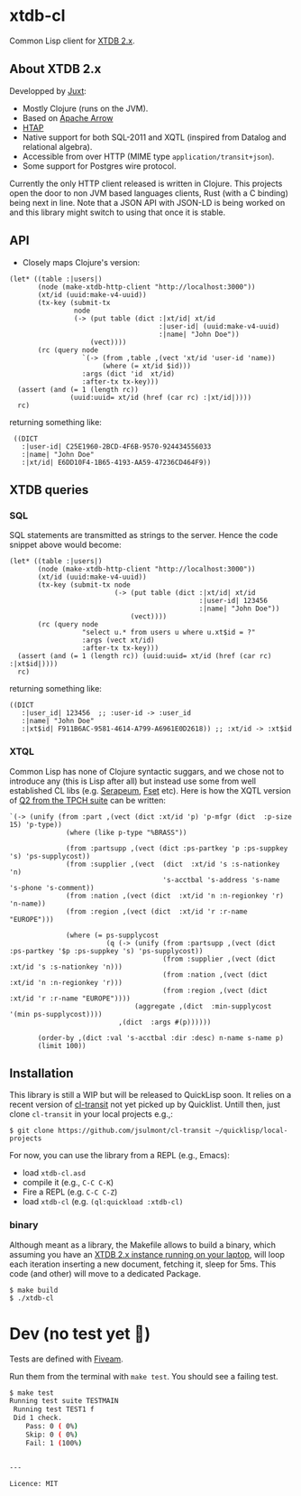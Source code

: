 # xtdb-cl

Common Lisp client for [XTDB 2.x](https://xtdb.com/v2). 

## About XTDB 2.x

Developped by [Juxt](https://www.juxt.pro/):

 * Mostly Clojure (runs on the JVM).
 * Based on [Apache Arrow ](https://arrow.apache.org/)
 * [HTAP](https://en.wikipedia.org/wiki/Hybrid_transactional/analytical_processing)
 * Native support for both SQL-2011 and XQTL (inspired from Datalog and relational algebra).
 * Accessible from over HTTP (MIME type `application/transit+json`).
 * Some support for Postgres wire protocol.

Currently the only HTTP client released is written in Clojure.
This projects open the door to non JVM based languages clients, Rust (with a C binding) being next in line.
Note that a JSON API with JSON-LD is being worked on and this library might switch to using that once it is stable.

## API 
* Closely maps Clojure's version:
```Common Lisp
(let* ((table :|users|)
       (node (make-xtdb-http-client "http://localhost:3000"))
       (xt/id (uuid:make-v4-uuid))
       (tx-key (submit-tx
                node
                (-> (put table (dict :|xt/id| xt/id
                                     :|user-id| (uuid:make-v4-uuid)
                                     :|name| "John Doe"))
                    (vect))))
       (rc (query node
                  `(-> (from ,table ,(vect 'xt/id 'user-id 'name))
                       (where (= xt/id $id)))
                  :args (dict 'id  xt/id)
                  :after-tx tx-key)))
  (assert (and (= 1 (length rc))
               (uuid:uuid= xt/id (href (car rc) :|xt/id|))))
  rc)
```
returning something like:
```Common Lisp
 ((DICT
   :|user-id| C25E1960-2BCD-4F6B-9570-924434556033
   :|name| "John Doe"
   :|xt/id| E6DD10F4-1B65-4193-AA59-47236CD464F9))      
```
## XTDB queries
### SQL
SQL statements are transmitted as strings to the server. Hence the code snippet above would become:
```Common Lisp
(let* ((table :|users|)
       (node (make-xtdb-http-client "http://localhost:3000"))
       (xt/id (uuid:make-v4-uuid))
       (tx-key (submit-tx node
                          (-> (put table (dict :|xt/id| xt/id
                                               :|user-id| 123456
                                               :|name| "John Doe"))
                              (vect))))
       (rc (query node
                  "select u.* from users u where u.xt$id = ?"
                  :args (vect xt/id)
                  :after-tx tx-key)))
  (assert (and (= 1 (length rc)) (uuid:uuid= xt/id (href (car rc) :|xt$id|))))
  rc)       
```
returning something like:
```Common Lisp
((DICT
   :|user_id| 123456  ;; :user-id -> :user_id 
   :|name| "John Doe" 
   :|xt$id| F911B6AC-9581-4614-A799-A6961E0D2618)) ;; :xt/id -> :xt$id
```


### XTQL
Common Lisp has none of Clojure syntactic suggars, and we chose not to introduce any (this is Lisp after all) but instead use some from  well established CL libs (e.g. [Serapeum](https://github.com/ruricolist/serapeum/blob/master/REFERENCE.md), [Fset](https://github.com/slburson/fset) etc).
Here is how the XQTL version of [Q2 from the TPCH suite](https://github.com/xtdb/xtdb/blob/2.x/modules/datasets/src/main/clojure/xtdb/datasets/tpch/xtql.clj#L26-L45) can be written:
``` Common Lisp
`(-> (unify (from :part ,(vect (dict :xt/id 'p) 'p-mfgr (dict  :p-size 15) 'p-type))
              (where (like p-type "%BRASS"))

              (from :partsupp ,(vect (dict :ps-partkey 'p :ps-suppkey 's) 'ps-supplycost))
              (from :supplier ,(vect  (dict  :xt/id 's :s-nationkey 'n)
                                      's-acctbal 's-address 's-name 's-phone 's-comment))
              (from :nation ,(vect (dict  :xt/id 'n :n-regionkey 'r) 'n-name))
              (from :region ,(vect (dict  :xt/id 'r :r-name "EUROPE")))

              (where (= ps-supplycost
                        (q (-> (unify (from :partsupp ,(vect (dict :ps-partkey '$p :ps-suppkey 's) 'ps-supplycost))
                                      (from :supplier ,(vect (dict :xt/id 's :s-nationkey 'n)))
                                      (from :nation ,(vect (dict :xt/id 'n :n-regionkey 'r)))
                                      (from :region ,(vect (dict :xt/id 'r :r-name "EUROPE"))))
                               (aggregate ,(dict  :min-supplycost '(min ps-supplycost))))
                           ,(dict  :args #(p))))))

       (order-by ,(dict :val 's-acctbal :dir :desc) n-name s-name p)
       (limit 100))
```
## Installation
This library is still a WIP but will be released to QuickLisp soon. 
It relies on a recent version of [cl-transit](https://github.com/jsulmont/cl-transit) not yet picked up by Quicklist. Untill then, just clone `cl-transit` in your local projects e.g.,:
``` Shell
$ git clone https://github.com/jsulmont/cl-transit ~/quicklisp/local-projects
```
For now, you can use the library from a REPL (e.g., Emacs):

* load `xtdb-cl.asd`
* compile it (e.g., `C-C C-K`)
* Fire a REPL (e.g. `C-C C-Z`)
* load `xtdb-cl` (e.g. `(ql:quickload :xtdb-cl)`


### binary
Although meant as a library, the Makefile allows to build a binary, which assuming you have an [XTDB 2.x instance running on your laptop](https://docs.xtdb.com/reference/main/installation), will loop each iteration inserting a new document, fetching it, sleep for 5ms. 
This code (and other) will move to a dedicated Package.
```
$ make build
$ ./xtdb-cl 

```

# Dev (no test yet 🤦)

Tests are defined with [Fiveam](https://common-lisp.net/project/fiveam/docs/).

Run them from the terminal with `make test`. You should see a failing test.

```bash
$ make test
Running test suite TESTMAIN
 Running test TEST1 f
 Did 1 check.
    Pass: 0 ( 0%)
    Skip: 0 ( 0%)
    Fail: 1 (100%)


---

Licence: MIT
